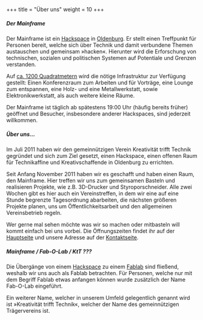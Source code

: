 +++
title = "Über uns"
weight = 10
+++

##### Der Mainframe
Der Mainframe ist ein [Hackspace](https://de.wikipedia.org/wiki/Hackerspace) in [Oldenburg](https://de.wikipedia.org/wiki/Oldenburg_(Oldenburg)). Er stellt einen Treffpunkt für Personen bereit, welche sich über Technik und damit verbundene Themen austauschen und gemeinsam »hacken«. Hierunter wird die Erforschung von technischen, sozialen und politischen Systemen auf Potentiale und Grenzen verstanden.

[//]: # (TODO: Link to rooms in panoramic viewer:)

Auf [ca. 1200 Quadratmetern](https://map.mainframe.io) wird die nötige Infrastruktur zur Verfügung gestellt: Einen Konferenzraum zum Arbeiten und für Vorträge, eine Lounge zum entspannen, eine Holz- und eine Metallwerkstatt, sowie Elektronikwerkstatt, als auch weitere kleine Räume.

Der Mainframe ist täglich ab spätestens 19:00 Uhr (häufig bereits früher) geöffnet und Besucher, insbesondere anderer Hackspaces, sind jederzeit willkommen.

##### Über uns...
Im Juli 2011 haben wir den gemeinnützigen Verein Kreativität trifft Technik gegründet und sich zum Ziel gesetzt, einen Hackspace, einen offenen Raum für Technikaffine und Kreativschaffende in Oldenburg zu errichten.

Seit Anfang November 2011 haben wir es geschafft und haben einen Raum, den Mainframe. Hier treffen wir uns zum gemeinsamen Basteln und realisieren Projekte, wie z.B. 3D-Drucker und Styroporschneider. Alle zwei Wochen gibt es hier auch ein Vereinstreffen, in dem wir eine auf eine Stunde begrenzte Tagesordnung abarbeiten, die nächsten größeren Projekte planen, uns um Öffentlichkeitsarbeit und den allgemeinen Vereinsbetrieb regeln.

Wer gerne mal sehen möchte was wir so machen oder mitbasteln will kommt einfach bei uns vorbei. Die Öffnungszeiten findet ihr auf der [Hauptseite](@/_index.md) und unsere Adresse auf der [Kontaktseite](@/contact.md).

##### Mainframe / Fab-O-Lab / KtT ???
Die Übergänge von einem [Hackspace](https://de.wikipedia.org/wiki/Hackerspace) zu einem [Fablab](https://de.wikipedia.org/wiki/Fablab) sind fließend, weshalb wir uns auch als Fablab betrachten. Für Personen, welche nur mit dem Begriff Fablab etwas anfangen können wurde zusätzlich der Name Fab-O-Lab eingeführt.

Ein weiterer Name, welcher in unserem Umfeld gelegentlich genannt wird ist »Kreativität trifft Technik«, welcher der Name des gemeinnützigen Trägervereins ist.
